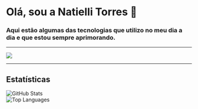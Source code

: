 # Olá, sou a Natielli Torres 👋

### Aqui estão algumas das tecnologias que utilizo no meu dia a dia e que estou sempre aprimorando.

---

<p align="left">
  <a href="https://skillicons.dev">
    <img src="https://skillicons.dev/icons?i=py,vscode,postgres,git,github,figma,r" />
  </a>
</p>

---

## Estatísticas

![GitHub Stats](https://github-readme-stats.vercel.app/api?username=natiellitorres&show_icons=true&theme=radical)  
![Top Languages](https://github-readme-stats.vercel.app/api/top-langs/?username=natiellitorres&layout=compact&theme=radical)
